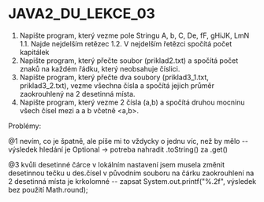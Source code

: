 # JAVA2_DU_LEKCE_03

1. Napište program, který vezme pole Stringu A, b, C, De, fF, gHiJK, LmN 1.1. Najde nejdelším retězec 1.2. V nejdelším řetězci spočítá počet kapitálek
2. Napište program, který přečte soubor (priklad2.txt) a spočítá počet znaků na každém řádku, který neobsahuje číslici.
3. Napište program, který přečte dva soubory (priklad3_1.txt, priklad3_2.txt), vezme všechna čísla a spočítá jejich průměr zaokrouhlený na 2 desetinná místa.
4. Napište program, který vezme 2 čísla (a,b) a spočítá druhou mocninu všech čísel mezi a a b včetně <a,b>.

Problémy:

@1  nevím, co je špatně, ale píše mi to vždycky o jednu víc, než by mělo
-- výsledek hledání je Optional ->  potreba nahradit .toString()  za .get()

@3  kvůli desetinné čárce v lokálním nastavení jsem musela změnit desetinnou tečku u des.čísel v původním souboru na čárku
    zaokrouhlení na 2 desetinná místa je krkolomné
-- zapsat System.out.printf("%.2f", výsledek bez použití Math.round);
